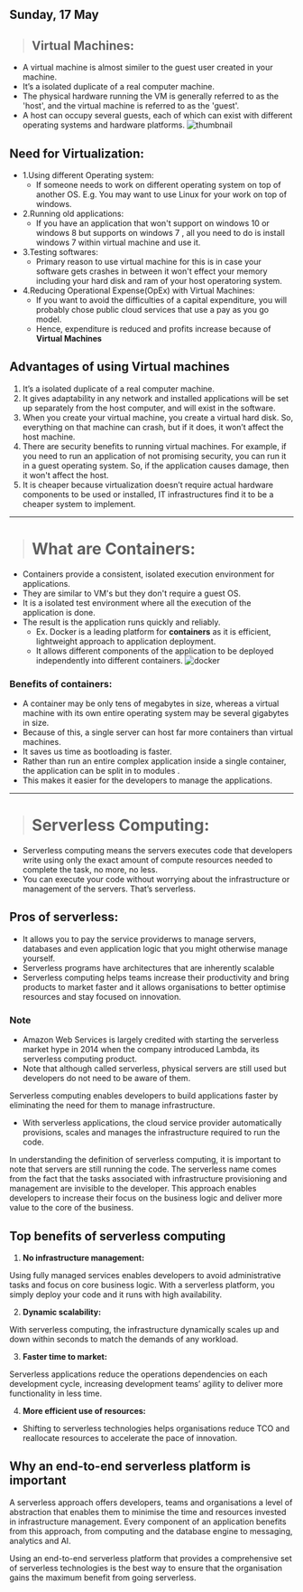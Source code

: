 ## Sunday, 17 May

> ## **Virtual Machines**:
- A virtual machine is almost similer to the guest user created in your machine.
- It’s a isolated duplicate of a real computer machine.
- The physical  hardware running the VM is generally referred to as the 'host', and the virtual machine is referred to as the 'guest'. 
- A host can occupy several guests, each of which can exist with different operating systems and hardware platforms.
![thumbnail](https://user-images.githubusercontent.com/65165798/82153902-f95f4a00-9887-11ea-8ec3-d22a4ae97fc2.png)

## Need for Virtualization:
- 1.Using different Operating system:
  - If someone needs to work on different operating system on top of another OS. E.g. You may want to use Linux for your work on top of windows.
- 2.Running old applications:
  - If you have an application that won't support on windows 10 or windows 8 but supports on windows 7 , all you need to do is install windows 7 within virtual machine and use it.
- 3.Testing softwares:
  - Primary reason to use virtual machine for this is in case your software gets crashes in between it won't effect your memory including your hard disk and ram of your host operatoring system.
- 4.Reducing Operational Expense(OpEx) with Virtual Machines:
  - If you want to avoid the difficulties of a capital expenditure, you will probably chose public cloud services that use a pay as you go model.
  - Hence, expenditure is reduced and profits increase because of **Virtual Machines**
  
 ## Advantages of using **Virtual machines**
  1. It’s a isolated duplicate of a real computer machine.
  2. It gives adaptability in any network and installed applications will be set up separately from the host computer, and will exist in the software.
  3. When you create your virtual machine, you create a virtual hard disk. So, everything on that machine can crash, but if it does, it won’t affect the host machine.
  4. There are security benefits to running virtual machines. For example, if you need to run an application of not promising security, you can run it in a guest operating system. So, if the application causes damage, then it won't affect the host.
  5. It is cheaper because virtualization doesn’t require actual hardware components to be used or installed, IT infrastructures find it to be a cheaper system to implement.


----
> # What are **Containers:**
- Containers provide a consistent, isolated execution environment for applications.
- They are similar to VM's but they don't require a guest OS.
- It is a isolated test environment where all the execution of the application is done.
- The result is the application runs quickly and reliably.
  - Ex. Docker is a leading platform for **containers** as it is efficient, lightweight approach to application deployment.
  - It allows different components of the application to be deployed independently into different containers. 
![docker](https://user-images.githubusercontent.com/65165798/82722093-2032db80-9ce1-11ea-9701-569697db6d8f.png)
  
### Benefits of containers:
- A container may be only tens of megabytes in size, whereas a virtual machine with its own entire operating system may be several gigabytes in size. 
- Because of this, a single server can host far more containers than virtual machines.
- It saves us time as bootloading is faster.
- Rather than run an entire complex application inside a single container, the application can be split in to modules .
- This makes it easier for the developers to manage the applications.

----
> # **Serverless Computing**:

- Serverless computing means the servers executes code that developers write using only the exact amount of compute resources needed to complete the task, no more, no less.
- You can execute your code without worrying about the infrastructure or management of the servers. That’s serverless.

## Pros of serverless:
- It allows you to pay the service providerws to manage servers, databases and even application logic that you might otherwise manage yourself.
- Serverless programs have architectures that are inherently scalable
- Serverless computing helps teams increase their productivity and bring products to market faster and it allows organisations to better optimise resources and stay focused on innovation.

### Note
- Amazon Web Services is largely credited with starting the serverless market hype in 2014 when the company introduced Lambda, its serverless computing product.
- Note that although called serverless, physical servers are still used but developers do not need to be aware of them.


Serverless computing enables developers to build applications faster by eliminating the need for them to manage infrastructure.
- With serverless applications, the cloud service provider automatically provisions, scales and manages the infrastructure required to run the code.


In understanding the definition of serverless computing, it is important to note that servers are still running the code. The serverless name comes from the fact that the tasks associated with infrastructure provisioning and management are invisible to the developer. This approach enables developers to increase their focus on the business logic and deliver more value to the core of the business. 


## Top benefits of serverless computing

1. **No infrastructure management:**

Using fully managed services enables developers to avoid administrative tasks and focus on core business logic. With a serverless platform, you simply deploy your code and it runs with high availability.

2. **Dynamic scalability:**

With serverless computing, the infrastructure dynamically scales up and down within seconds to match the demands of any workload.

3. **Faster time to market:**

Serverless applications reduce the operations dependencies on each development cycle, increasing development teams’ agility to deliver more functionality in less time.

4. **More efficient use of resources:**

- Shifting to serverless technologies helps organisations reduce TCO and reallocate resources to accelerate the pace of innovation.

## Why an end-to-end serverless platform is important

A serverless approach offers developers, teams and organisations a level of abstraction that enables them to minimise the time and resources invested in infrastructure management. Every component of an application benefits from this approach, from computing and the database engine to messaging, analytics and AI.

Using an end-to-end serverless platform that provides a comprehensive set of serverless technologies is the best way to ensure that the organisation gains the maximum benefit from going serverless.
